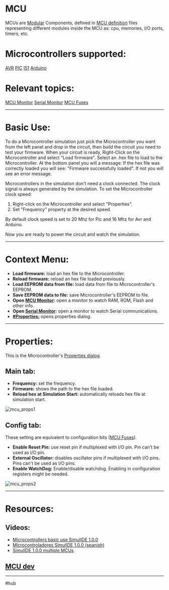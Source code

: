 # MCU

MCUs are [Modular](Modular) Components, defined in [MCU definition](MCU%20definition) files representing different modules inside the MCU as: cpu, memories, I/O ports, timers, etc.

# Microcontrollers supported:

[AVR](AVR)
[PIC](PIC)
[I51](I51)
[Arduino](Arduino)

# Relevant topics:

[MCU Monitor](MCU%20Monitor)
[Serial Monitor](Serial%20Monitor)
[MCU Fuses](MCU%20Fuses)

---

# Basic Use:

To do a Microcontroller simulation just pick the Microcontroller you want from the left panel and drop in the circuit, then build the circuit you need to test your firmware.
When your circuit is ready, Right-Click on the Microcontroller and select "Load firmware".
Select an .hex file to load to the  Microcontroller.
At the bottom panel you will a message:
If the hex file was correctly loaded you will see: "Firmware successfully loaded".
If not you will see an error message.

Microcontrollers in the simulation don't need a clock connected. The clock signal is always generated by the simulation.
To set the Microcontroller clock speed:
1. Right-click on the Microcontroller and select "Properties".
2. Set "Frequency" property at the desired speed.

By default clock speed is set to 20 Mhz for Pic and 16 Mhz for Avr and Arduino.

Now you are ready to power the circuit and watch the simulation.

---

# Context Menu:

- **Load firmware:** load an hex file to the Microcontroller.
- **Reload firmware:** reload an hex file loaded previously.
- **Load EEPROM data from file:** load data from file to Microcontroller's EEPROM.
- **Save EEPROM data to file:** save Microcontroller's EEPROM to file.
- **Open [MCU Monitor](MCU%20Monitor):** open a monitor to watch RAM, ROM, Flash and other info.
- **Open [Serial Monitor](Serial%20Monitor):** open a monitor to watch Serial communications.
- **[#Properties:](#Properties:)** opens properties dialog.

---

# Properties:

This is the Microcontroller's [Properties dialog](Properties%20dialog).

## Main tab:

- **Frequency:** set the frequency.
- **Firmware:** shows the path to the hex file loaded.
- **Reload hex at Simulation Start:** automatically reloads hex file at simulation start.

![mcu_props1](mcu_props1.png)
<br>

## Config tab:

These setting are equivalent to configuration bits ([MCU Fuses](MCU%20Fuses)).

- **Enable Reset Pin:** use reset pin if multiplexed with I/O pin.
   Pin can't be used as I/O pin.
- **External Oscillator:** disables oscillator pins if multiplexed with I/O pins.
   Pins can't be used as I/O pins.
- **Enable WatchDog:** Enable/disable watchdog.
  Enabling in configuration registers might be needed.

![mcu_props2](mcu_props2.png)

---

# Resources:

## Videos:
- [Microcontrollers basic use SimulIDE 1.0.0](https://www.youtube.com/watch?v=XcCq9B0rIDA)
- [Microcontroladores SimulIDE 1.0.0 (spanish)](https://www.youtube.com/watch?v=Qzu-brnP15s)
- [SimulIDE 1.0.0 multiple MCUs](https://www.youtube.com/watch?v=CcFM1lmQD_I)

## [MCU dev](MCU%20dev)

---

#hub